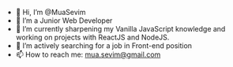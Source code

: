 - 👋 Hi, I’m @MuaSevim
- 👀 I’m a Junior Web Developer
- 🌱 I’m currently sharpening my Vanilla JavaScript knowledge and working on projects with ReactJS and NodeJS.
- 💞️ I’m actively searching for a job in Front-end position
- 📫 How to reach me: mua.sevim@gmail.com

<!---
MuaSevim/MuaSevim is a ✨ special ✨ repository because its `README.md` (this file) appears on your GitHub profile.
You can click the Preview link to take a look at your changes.
--->
